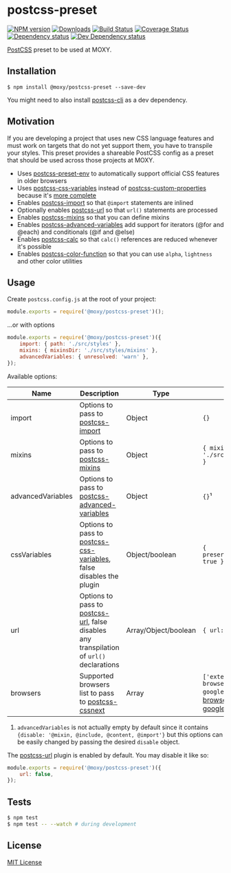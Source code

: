 # postcss-preset

[![NPM version][npm-image]][npm-url] [![Downloads][downloads-image]][npm-url] [![Build Status][build-status-image]][build-status-url] [![Coverage Status][codecov-image]][codecov-url] [![Dependency status][david-dm-image]][david-dm-url] [![Dev Dependency status][david-dm-dev-image]][david-dm-dev-url]

[npm-url]:https://npmjs.org/package/@moxy/postcss-preset
[npm-image]:https://img.shields.io/npm/v/@moxy/postcss-preset.svg
[downloads-image]:https://img.shields.io/npm/dm/@moxy/postcss-preset.svg
[build-status-url]:https://github.com/moxystudio/postcss-preset/actions
[build-status-image]:https://img.shields.io/github/workflow/status/moxystudio/postcss-preset/Node%20CI/master
[codecov-url]:https://codecov.io/gh/moxystudio/postcss-preset
[codecov-image]:https://img.shields.io/codecov/c/github/moxystudio/postcss-preset/master.svg
[david-dm-url]:https://david-dm.org/moxystudio/postcss-preset
[david-dm-image]:https://img.shields.io/david/moxystudio/postcss-preset.svg
[david-dm-dev-url]:https://david-dm.org/moxystudio/postcss-preset?type=dev
[david-dm-dev-image]:https://img.shields.io/david/dev/moxystudio/postcss-preset.svg

[PostCSS](http://cssnext.io/) preset to be used at MOXY.


## Installation

```ssh
$ npm install @moxy/postcss-preset --save-dev
```

You might need to also install [postcss-cli](https://github.com/postcss/postcss-cli) as a dev dependency.


## Motivation

If you are developing a project that uses new CSS language features and must work on targets that do not yet support them, you have to transpile your styles. This preset provides a shareable PostCSS config as a preset that should be used across those projects at MOXY.

- Uses [postcss-preset-env](https://www.npmjs.com/package/postcss-preset-env) to automatically support official CSS features in older browsers
- Uses [postcss-css-variables](https://github.com/MadLittleMods/postcss-css-variables) instead of [postcss-custom-properties](https://github.com/postcss/postcss-custom-properties) because it's [more complete](https://github.com/MadLittleMods/postcss-css-variables#interoperability-and-differences-from-postcss-custom-properties)
- Enables [postcss-import](https://github.com/postcss/postcss-import) so that `@import` statements are inlined
- Optionally enables [postcss-url](https://github.com/postcss/postcss-url) so that `url()` statements are processed
- Enables [postcss-mixins](https://github.com/postcss/postcss-mixins) so that you can define mixins
- Enables [postcss-advanced-variables](https://github.com/jonathantneal/postcss-advanced-variables) add support for iterators (@for and @each) and conditionals (@if and @else)
- Enables [postcss-calc](https://github.com/postcss/postcss-calc) so that `calc()` references are reduced whenever it's possible
- Enables [postcss-color-function](https://github.com/postcss/postcss-color-function) so that you can use `alpha`, `lightness` and other color utilities


## Usage

Create `postcss.config.js` at the root of your project:

```js
module.exports = require('@moxy/postcss-preset')();
```

...or with options

```js
module.exports = require('@moxy/postcss-preset')({
    import: { path: './src/styles' },
    mixins: { mixinsDir: './src/styles/mixins' },
    advancedVariables: { unresolved: 'warn' },
});
```

Available options:

| Name   | Description   | Type     | Default |
| ------ | ------------- | -------- | ------- |
| import | Options to pass to [postcss-import](https://github.com/postcss/postcss-import#path) | Object | `{}` |
| mixins | Options to pass to [postcss-mixins](https://github.com/postcss/postcss-mixins#mixinsdir) | Object | `{ mixinsDir: './src/styles/mixins' }` |
| advancedVariables | Options to pass to [postcss-advanced-variables](https://github.com/jonathantneal/postcss-advanced-variables#options) | Object | `{}`¹ |
| cssVariables | Options to pass to [postcss-css-variables](https://github.com/MadLittleMods/postcss-css-variables), false disables the plugin | Object/boolean | `{ preserveAtRulesOrder: true }` |
| url | Options to pass to [postcss-url](https://github.com/postcss/postcss-url), false disables any transpilation of `url()` declarations | Array/Object/boolean | `{ url: 'rebase' }` |
| browsers | Supported browsers list to pass to [postcss-cssnext](https://github.com/MoOx/postcss-cssnext) | Array | `['extends browserslist-config-google/modern']`, see [browserslist-config-google](https://github.com/awkaiser/browserslist-config-google) (modern)  |

1) `advancedVariables` is not actually empty by default since it contains `{disable: '@mixin, @include, @content, @import'}` but this options can be easily changed by passing the desired `disable` object.

The [postcss-url](https://github.com/postcss/postcss-url) plugin is enabled by default. You may disable it like so:

```js
module.exports = require('@moxy/postcss-preset')({
    url: false,
});
```


## Tests

```sh
$ npm test
$ npm test -- --watch # during development
```


## License

[MIT License](http://opensource.org/licenses/MIT)
